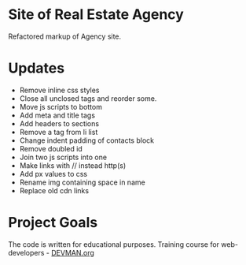 # Site of Real Estate Agency

Refactored markup of Agency site.

# Updates

+ Remove inline css styles
+ Close all unclosed tags and reorder some.
+ Move js scripts to bottom
+ Add meta and title tags
+ Add headers to sections
+ Remove a tag from li list
+ Change indent padding of contacts block
+ Remove doubled id
+ Join two js scripts into one
+ Make links with // instead http(s)
+ Add px values to css
+ Rename img containing space in name
+ Replace old cdn links

# Project Goals

The code is written for educational purposes. Training course for web-developers - [DEVMAN.org](https://devman.org)